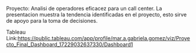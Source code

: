 Proyecto: Analisi de operadores eficacez para un call center.
La presentacion muestra la tendencia identificadas en el proyecto, esto sirve de apoyo para la toma de decisiones. 

Tableau Link:https://public.tableau.com/app/profile/mar.a.gabriela.gomez/viz/Proyecto_Final_Dashboard_17229032637330/Dashboard1
